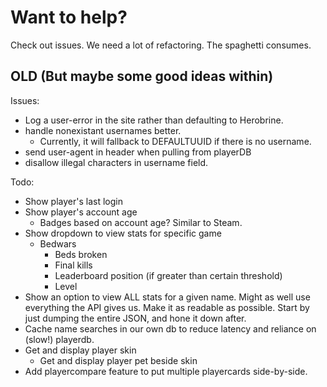 # Want to help?

Check out issues. We need a lot of refactoring. The spaghetti consumes.


## OLD (But maybe some good ideas within)

Issues:
- Log a user-error in the site rather than defaulting to Herobrine.
- handle nonexistant usernames better.
    - Currently, it will fallback to DEFAULTUUID if there is no username.
- send user-agent in header when pulling from playerDB
- disallow illegal characters in username field.

Todo:
- Show player's last login
- Show player's account age
    - Badges based on account age? Similar to Steam.
- Show dropdown to view stats for specific game
    - Bedwars
        - Beds broken
        - Final kills
        - Leaderboard position (if greater than certain threshold)
        - Level
- Show an option to view ALL stats for a given name. Might as well use everything the API gives us. Make it as readable as possible. Start by just dumping the entire JSON, and hone it down after.
- Cache name searches in our own db to reduce latency and reliance on (slow!) playerdb.
- Get and display player skin
    - Get and display player pet beside skin
- Add playercompare feature to put multiple playercards side-by-side.